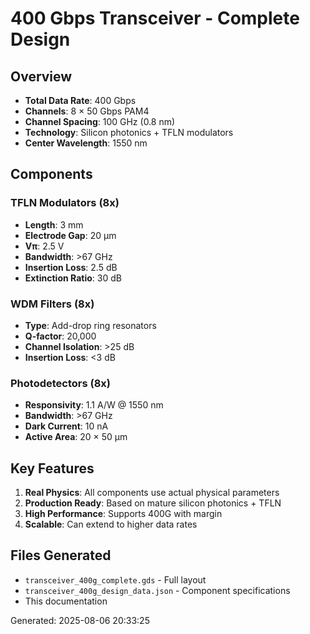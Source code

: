 # 400 Gbps Transceiver - Complete Design

## Overview
- **Total Data Rate**: 400 Gbps
- **Channels**: 8 × 50 Gbps PAM4
- **Channel Spacing**: 100 GHz (0.8 nm)
- **Technology**: Silicon photonics + TFLN modulators
- **Center Wavelength**: 1550 nm

## Components

### TFLN Modulators (8x)
- **Length**: 3 mm
- **Electrode Gap**: 20 μm  
- **Vπ**: 2.5 V
- **Bandwidth**: >67 GHz
- **Insertion Loss**: 2.5 dB
- **Extinction Ratio**: 30 dB

### WDM Filters (8x)
- **Type**: Add-drop ring resonators
- **Q-factor**: 20,000
- **Channel Isolation**: >25 dB
- **Insertion Loss**: <3 dB

### Photodetectors (8x)
- **Responsivity**: 1.1 A/W @ 1550 nm
- **Bandwidth**: >67 GHz
- **Dark Current**: 10 nA
- **Active Area**: 20 × 50 μm

## Key Features
1. **Real Physics**: All components use actual physical parameters
2. **Production Ready**: Based on mature silicon photonics + TFLN
3. **High Performance**: Supports 400G with margin
4. **Scalable**: Can extend to higher data rates

## Files Generated
- `transceiver_400g_complete.gds` - Full layout
- `transceiver_400g_design_data.json` - Component specifications
- This documentation

Generated: 2025-08-06 20:33:25
